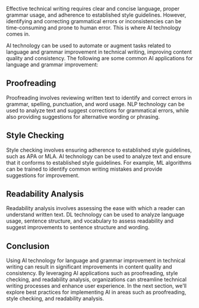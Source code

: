

Effective technical writing requires clear and concise language, proper grammar usage, and adherence to established style guidelines. However, identifying and correcting grammatical errors or inconsistencies can be time-consuming and prone to human error. This is where AI technology comes in.

AI technology can be used to automate or augment tasks related to language and grammar improvement in technical writing, improving content quality and consistency. The following are some common AI applications for language and grammar improvement:

Proofreading
------------

Proofreading involves reviewing written text to identify and correct errors in grammar, spelling, punctuation, and word usage. NLP technology can be used to analyze text and suggest corrections for grammatical errors, while also providing suggestions for alternative wording or phrasing.

Style Checking
--------------

Style checking involves ensuring adherence to established style guidelines, such as APA or MLA. AI technology can be used to analyze text and ensure that it conforms to established style guidelines. For example, ML algorithms can be trained to identify common writing mistakes and provide suggestions for improvement.

Readability Analysis
--------------------

Readability analysis involves assessing the ease with which a reader can understand written text. DL technology can be used to analyze language usage, sentence structure, and vocabulary to assess readability and suggest improvements to sentence structure and wording.

Conclusion
----------

Using AI technology for language and grammar improvement in technical writing can result in significant improvements in content quality and consistency. By leveraging AI applications such as proofreading, style checking, and readability analysis, organizations can streamline technical writing processes and enhance user experience. In the next section, we'll explore best practices for implementing AI in areas such as proofreading, style checking, and readability analysis.

